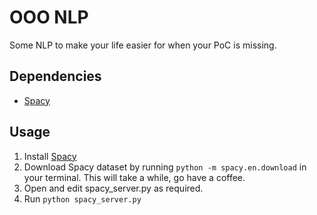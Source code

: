 # OOO NLP

Some NLP to make your life easier for when your PoC is missing.

## Dependencies
* [Spacy](https://spacy.io)

## Usage
1. Install [Spacy](https://spacy.io)
2. Download Spacy dataset by running `python -m spacy.en.download` in your terminal. This will take a while, go have a coffee.
3. Open and edit spacy_server.py as required.
4. Run `python spacy_server.py`

